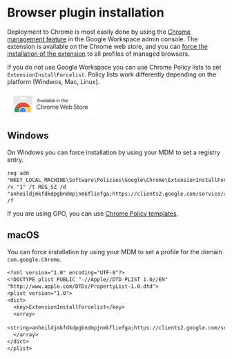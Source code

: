 # Browser plugin installation

Deployment to Chrome is most easily done by using the [Chrome management feature](https://admin.google.com/ac/chrome/apps/user) in the Google Workspace admin console. The extension is available on the Chrome web store, and you can [force the installation of the extension](https://support.google.com/chrome/a/answer/6306504?hl=en) to all profiles of managed browsers.

If you do not use Google Workspace you can use Chrome Policy lists to set `ExtensionInstallForcelist`. Policy lists work differently depending on the platform (Windwos, Mac, Linux).

<div align="left">
  <a href="https://chromewebstore.google.com/detail/citadel-browser-agent/anheildjmkfdkdpgbndmpjnmkfliefga">
    <img alt="Citadel logo" src="/doc/chrome%20web%20store.png">
  </a>
</div>

## Windows
On Windows you can force installation by using your MDM to set a registry entry.
```
reg add "HKEY_LOCAL_MACHINE\Software\Policies\Google\Chrome\ExtensionInstallForcelist" /v "1" /t REG_SZ /d "anheildjmkfdkdpgbndmpjnmkfliefga;https://clients2.google.com/service/update2/crx" /f
```

If you are using GPO, you can use [Chrome Policy templates](https://support.google.com/chrome/a/answer/187202?hl=en).

## macOS
You can force installation by using your MDM to set a profile for the domain `com.google.Chrome`.
```
<?xml version="1.0" encoding="UTF-8"?>
<!DOCTYPE plist PUBLIC "-//Apple//DTD PLIST 1.0//EN" "http://www.apple.com/DTDs/PropertyList-1.0.dtd">
<plist version="1.0">
<dict>
  <key>ExtensionInstallForcelist</key>
  <array>
    <string>anheildjmkfdkdpgbndmpjnmkfliefga;https://clients2.google.com/service/update2/crx</string>
  </array>
</dict>
</plist>
```
